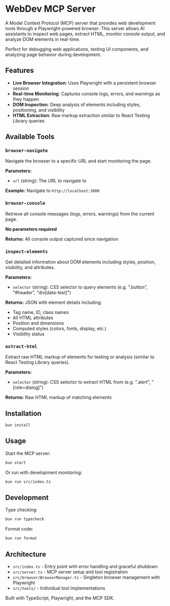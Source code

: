 # WebDev MCP Server

A Model Context Protocol (MCP) server that provides web development tools through a Playwright-powered browser. This server allows AI assistants to inspect web pages, extract HTML, monitor console output, and analyze DOM elements in real-time.

Perfect for debugging web applications, testing UI components, and analyzing page behavior during development.

## Features

- **Live Browser Integration**: Uses Playwright with a persistent browser session
- **Real-time Monitoring**: Captures console logs, errors, and warnings as they happen  
- **DOM Inspection**: Deep analysis of elements including styles, positioning, and visibility
- **HTML Extraction**: Raw markup extraction similar to React Testing Library queries

## Available Tools

### `browser-navigate`
Navigate the browser to a specific URL and start monitoring the page.

**Parameters:**
- `url` (string): The URL to navigate to

**Example:** Navigate to `http://localhost:3000`

### `browser-console`
Retrieve all console messages (logs, errors, warnings) from the current page.

**No parameters required**

**Returns:** All console output captured since navigation

### `inspect-elements`
Get detailed information about DOM elements including styles, position, visibility, and attributes.

**Parameters:**
- `selector` (string): CSS selector to query elements (e.g. ".button", "#header", "div[data-test]")

**Returns:** JSON with element details including:
- Tag name, ID, class names
- All HTML attributes
- Position and dimensions
- Computed styles (colors, fonts, display, etc.)
- Visibility status

### `extract-html`
Extract raw HTML markup of elements for testing or analysis (similar to React Testing Library queries).

**Parameters:**
- `selector` (string): CSS selector to extract HTML from (e.g. ".alert", "[role=dialog]")

**Returns:** Raw HTML markup of matching elements

## Installation

```bash
bun install
```

## Usage

Start the MCP server:

```bash
bun start
```

Or run with development monitoring:

```bash
bun run src/index.ts
```

## Development

Type checking:

```bash
bun run typecheck
```

Format code:

```bash
bun run format
```

## Architecture

- `src/index.ts` - Entry point with error handling and graceful shutdown
- `src/server.ts` - MCP server setup and tool registration  
- `src/browser/BrowserManager.ts` - Singleton browser management with Playwright
- `src/tools/` - Individual tool implementations

Built with TypeScript, Playwright, and the MCP SDK.
